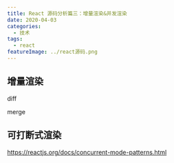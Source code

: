 ```yaml
---
title: React 源码分析篇三：增量渲染&并发渲染
date: 2020-04-03
categories:
  - 技术
tags:
  - react
featureImage: ../react源码.png
---
```


## 增量渲染

diff

merge

## 可打断式渲染

https://reactjs.org/docs/concurrent-mode-patterns.html



